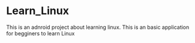 # Learn_Linux 
This is an adnroid project about learning linux.
This is an basic application for begginers to learn Linux
